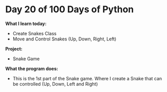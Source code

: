 # Day 20 of 100 Days of Python

**What I learn today:**
* Create Snakes Class
* Move and Control Snakes (Up, Down, Right, Left)

**Project:**
* Snake Game

**What the program does:**
* This is the 1st part of the Snake game. Where I create a Snake that can be controlled (Up, Down, Left and Right)